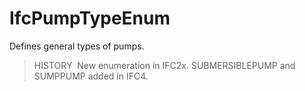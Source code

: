 # IfcPumpTypeEnum

Defines general types of pumps.

> HISTORY&nbsp; New enumeration in IFC2x. SUBMERSIBLEPUMP and SUMPPUMP added in IFC4.
